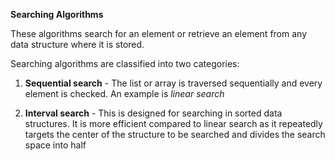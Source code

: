 **Searching Algorithms**

These algorithms search for an element or retrieve an element from any data structure where it is stored.

Searching algorithms are classified into two categories:
1. **Sequential search** - The list or array is traversed sequentially and every element is checked. An example is *linear search*

2. **Interval search** - This is designed for searching in sorted data structures. It is more efficient compared to linear search as it repeatedly targets the center of the structure to be searched and divides the search space into half

